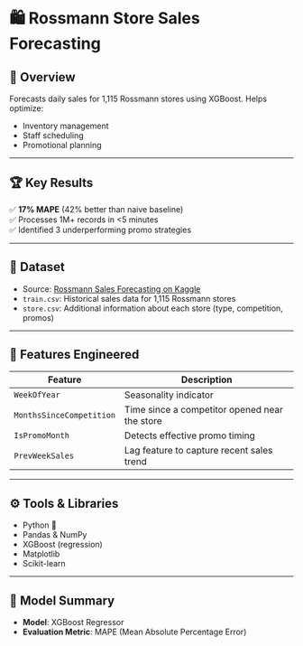 # 🛍️ Rossmann Store Sales Forecasting

## 📌 Overview

Forecasts daily sales for 1,115 Rossmann stores using XGBoost. Helps optimize:
- Inventory management 
- Staff scheduling  
- Promotional planning 

---

## 🏆 Key Results
✅ **17% MAPE** (42% better than naive baseline)  
✅ Processes 1M+ records in <5 minutes  
✅ Identified 3 underperforming promo strategies 

---

## 📂 Dataset

- Source: [Rossmann Sales Forecasting on Kaggle](https://www.kaggle.com/competitions/rossmann-store-sales)
- `train.csv`: Historical sales data for 1,115 Rossmann stores
- `store.csv`: Additional information about each store (type, competition, promos)

---

## 🧠 Features Engineered

| Feature                | Description                                            |
|------------------------|--------------------------------------------------------|
| `WeekOfYear`           | Seasonality indicator                                  |
| `MonthsSinceCompetition` | Time since a competitor opened near the store        |
| `IsPromoMonth`         | Detects effective promo timing       |
| `PrevWeekSales`        | Lag feature to capture recent sales trend              |

---

## ⚙️ Tools & Libraries

- Python 🐍
- Pandas & NumPy
- XGBoost (regression)
- Matplotlib
- Scikit-learn

---

## 🚀 Model Summary

- **Model**: XGBoost Regressor  
- **Evaluation Metric**: MAPE (Mean Absolute Percentage Error) 
